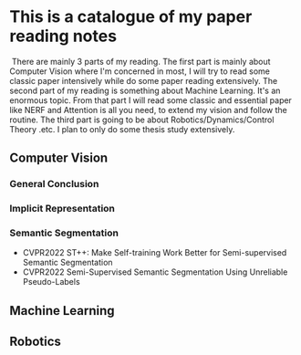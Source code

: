 # This is a catalogue of my paper reading notes

​	There are mainly 3 parts of my reading. The first part is mainly about Computer Vision where I'm concerned in most, I will try to read some classic paper intensively while do some paper reading extensively. The second part of my reading is something about Machine Learning. It's an enormous  topic. From that part I will read some classic and essential paper like NERF and Attention is all you need, to extend my vision and follow the routine. The third part is going to be about Robotics/Dynamics/Control Theory .etc.  I plan to only do some thesis study extensively.

## Computer Vision

### General Conclusion

### Implicit Representation

### Semantic Segmentation

- CVPR2022 ST++: Make Self-training Work Better for Semi-supervised Semantic Segmentation
- CVPR2022 Semi-Supervised Semantic Segmentation Using Unreliable Pseudo-Labels 

## Machine Learning

## Robotics

